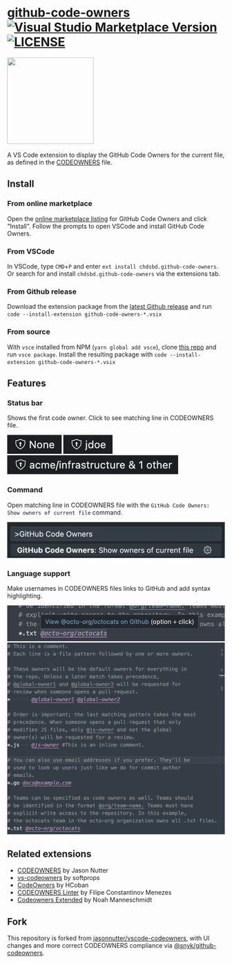 # [github-code-owners](https://github.com/chdsbd/vscode-github-code-owners) [![Visual Studio Marketplace Version](https://img.shields.io/visual-studio-marketplace/v/chdsbd.github-code-owners.svg)](https://marketplace.visualstudio.com/items?itemName=chdsbd.github-code-owners#overview) [![LICENSE](https://img.shields.io/github/license/chdsbd/vscode-github-code-owners.svg)](https://github.com/chdsbd/vscode-github-code-owners/blob/master/LICENSE)

<img src="https://github.com/chdsbd/vscode-github-code-owners/raw/master/images/logo256.png" alt="" width="200" height="200">

A VS Code extension to display the GitHub Code Owners for the current file, as defined in the [CODEOWNERS](https://help.github.com/articles/about-codeowners/) file.

## Install

### From online marketplace

Open the [online marketplace listing](https://marketplace.visualstudio.com/items?itemName=chdsbd.github-code-owners#overview) for GitHub Code Owners and click "Install". Follow the prompts to open VSCode and install GitHub Code Owners.

### From VSCode

In VSCode, type `CMD`+`P` and enter `ext install chdsbd.github-code-owners`. Or search for and install `chdsbd.github-code-owners` via the extensions tab.

### From Github release

Download the extension package from the [latest Github release](https://github.com/chdsbd/vscode-github-code-owners/releases/latest) and run `code --install-extension github-code-owners-*.vsix`

### From source

With `vsce` installed from NPM (`yarn global add vsce`), clone [this repo](https://github.com/chdsbd/vscode-github-code-owners) and run `vsce package`. Install the resulting package with `code --install-extension github-code-owners-*.vsix`

## Features

### Status bar

Shows the first code owner. Click to see matching line in CODEOWNERS file.

![no code owners](./images/none.png)
![one user code owner](./images/user.png)
![a team code owner and other](./images/team-and-other.png)

### Command

Open matching line in CODEOWNERS file with the `GitHub Code Owners: Show owners of current file` command.

![code owners command](./images/command.png)

### Language support

Make usernames in CODEOWNERS files links to GitHub and add syntax highlighting.

![click to open username in GitHub](./images/open-in-github.png)
![syntax highlighting](./images/syntax-highlighting.png)

## Related extensions

- [CODEOWNERS](https://marketplace.visualstudio.com/items?itemName=jasonnutter.vscode-codeowners) by Jason Nutter
- [vs-codeowners](https://marketplace.visualstudio.com/items?itemName=dtangren.vs-codeowners) by softprops
- [CodeOwners](https://marketplace.visualstudio.com/items?itemName=HCoban.codeowners) by HCoban
- [CODEOWNERS Linter](https://marketplace.visualstudio.com/items?itemName=fmenezes.vscode-codeowners-linter) by Filipe Constantinov Menezes
- [Codeowners Extended](https://marketplace.visualstudio.com/items?itemName=noahm.codeowners-extended) by Noah Manneschmidt

## Fork

This repository is forked from [jasonnutter/vscode-codeowners](https://github.com/jasonnutter/vscode-codeowners), with UI changes and more correct CODEOWNERS compliance via [@snyk/github-codeowners](https://www.npmjs.com/package/@snyk/github-codeowners).
